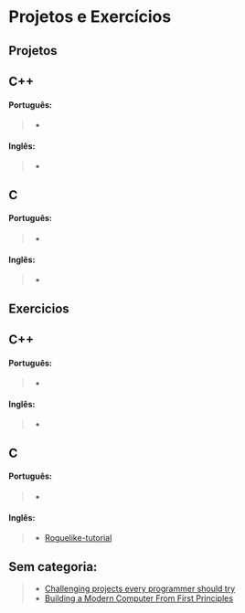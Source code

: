 Projetos e Exercícios
======================


Projetos
--------

## C++

#### Português: 

> - 

#### Inglês: 

> - 


## C

#### Português: 

> - 

#### Inglês: 

> - 


Exercicios
----------

## C++

#### Português: 

> - 

#### Inglês: 

> - 


## C

#### Português: 

> - 

#### Inglês: 

> - [Roguelike-tutorial](https://rtut.burkey.co/00.html)


## Sem categoria:

> - [Challenging projects every programmer should try](https://www.nand2tetris.org/book)
> - [Building a Modern Computer From First Principles](http://web.eecs.utk.edu/~azh/blog/challengingprojects.html)
